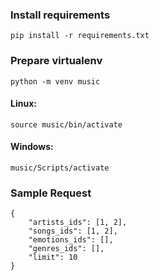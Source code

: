 ### Install requirements
`pip install -r requirements.txt`


### Prepare virtualenv
`python -m venv music`

#### Linux:
`source music/bin/activate`

#### Windows: 
`music/Scripts/activate`

### Sample Request
```
{
    "artists_ids": [1, 2],
    "songs_ids": [1, 2],
    "emotions_ids": [],
    "genres_ids": [],
    "limit": 10
}
```